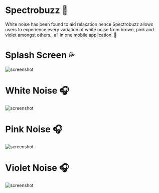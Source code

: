 # Spectrobuzz 📢
White noise has been found to aid relaxation hence Spectrobuzz allows users to experience every variation of white noise from brown, pink and violet amongst others.. all in one mobile application. 🚀
# Splash Screen 💦
![screenshot](/images/Screenshot11.png)
# White Noise 🎧
![screenshot](/images/Screenshot22.png)
# Pink Noise 🎧
![screenshot](/images/Screenshot33.png)
# Violet Noise 🎧
![screenshot](/images/Screenshot44.png)

